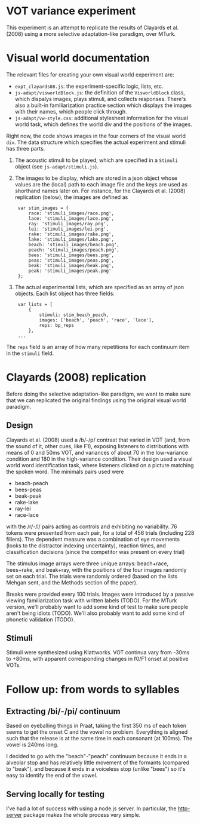# VOT variance experiment

This experiment is an attempt to replicate the results of Clayards et al. (2008) using a more selective adaptation-like paradigm, over MTurk.  

# Visual world documentation

The relevant files for creating your own visual world experiment are:
* `expt_clayards08.js`: the experiment-specific logic, lists, etc.
* `js-adapt/visworldBlock.js`: the definition of the `VisworldBlock` class, which dispalys images, plays stimuli, and collects responses.  There's also a built-in familiarization practice section which displays the images with their names, which people click through.
* `js-adapt/vw-style.css`: additional stylesheet information for the visual world task, which defines the world div and the positions of the images.

Right now, the code shows images in the four corners of the visual world `div`.  The data structure which specifies the actual experiment and stimuli has three parts.

1. The acoustic stimuli to be played, which are specified in a `Stimuli` object (see `js-adapt/stimuli.js`).
2. The images to be display, which are stored in a json object whose values are the (local) path to each image file and the keys are used as shorthand names later on.  For instance, for the Clayards et al. (2008) replication (below), the images are defined as

        var stim_images = {
            race: 'stimuli_images/race.png',
            lace: 'stimuli_images/lace.png',
            ray: 'stimuli_images/ray.png',
            lei: 'stimuli_images/lei.png',
            rake: 'stimuli_images/rake.png',
            lake: 'stimuli_images/lake.png',
            beach: 'stimuli_images/beach.png',
            peach: 'stimuli_images/peach.png',
            bees: 'stimuli_images/bees.png',
            peas: 'stimuli_images/peas.png',
            beak: 'stimuli_images/beak.png',
            peak: 'stimuli_images/peak.png'
        };
3. The actual experimental lists, which are specified as an array of json objects.  Each list object has three fields: 

        var lists = [
            {
                stimuli: stim_beach_peach,
                images: ['beach', 'peach', 'race', 'lace'],
                reps: bp_reps
            },
        ...
The `reps` field is an array of how many repetitions for each continuum item in the `stimuli` field.

# Clayards (2008) replication

Before doing the selective adaptation-like paradigm, we want to make sure that we can replicated the original findings using the original visual world paradigm.

## Design

Clayards et al. (2008) used a /b/-/p/ contrast that varied in VOT (and, from the sound of it, other cues, like F1), exposing listeners to distributions with means of 0 and 50ms VOT, and variances of about 70 in the low-variance condition and 180 in the high-variance condition.  Their design used a visual world word identification task, where listeners clicked on a picture matching the spoken word.  The minimals pairs used were

* beach-peach
* bees-peas
* beak-peak
* rake-lake
* ray-lei
* race-lace
 
with the /r/-/l/ pairs acting as controls and exhibiting no variability.  76 tokens were presented from each pair, for a total of 456 trials (including 228 fillers).  The dependent measure was a combination of eye movements (looks to the distractor indexing uncertainty), reaction times, and classification decisions (since the competitor was present on every trial)

The stimulus image arrays were three unique arrays: beach+race, bees+rake, and beak+ray, with the positions of the four images randomly set on each trial.  The trials were randomly ordered (based on the lists Mehgan sent, and the Methods section of the paper).

Breaks were provided every 100 trials.  Images were introduced by a passive viewing familiarization task with written labels (TODO).  For the MTurk version, we'll probably want to add some kind of test to make sure people aren't being idiots (TODO).  We'll also probably want to add some kind of phonetic validation (TODO).

## Stimuli

Stimuli were synthesized using Klattworks.  VOT continua vary from -30ms to +80ms, with apparent corresponding changes in f0/F1 onset at positive VOTs.  

# Follow up: from words to syllables

## Extracting /bi/-/pi/ continuum

Based on eyeballing things in Praat, taking the first 350 ms of each token seems to get the onset C and the vowel no problem.  Everything is aligned such that the release is at the same time in each consonant (at 100ms).  The vowel is 240ms long.

I decided to go with the "beach"-"peach" continuum because it ends in a alveolar stop and has relatively little movement of the formants (compared to "beak"), and because it ends in a voiceless stop (unlike "bees") so it's easy to identify the end of the vowel.

## Serving locally for testing

I've had a lot of success with using a node.js server.  In particular, the [http-server](https://npmjs.org/package/http-server) package makes the whole process very simple.
